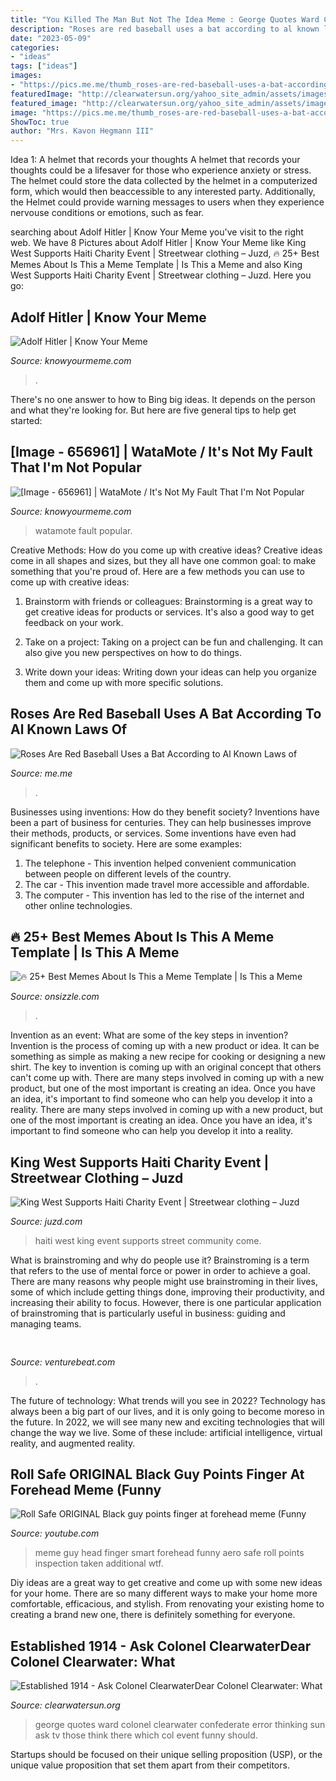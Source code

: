 ```yaml
---
title: "You Killed The Man But Not The Idea Meme : George Quotes Ward Colonel Clearwater Confederate Error Thinking Sun Ask Tv Those Think There Which Col Event Funny Should"
description: "Roses are red baseball uses a bat according to al known laws of"
date: "2023-05-09"
categories:
- "ideas"
tags: ["ideas"]
images:
- "https://pics.me.me/thumb_roses-are-red-baseball-uses-a-bat-according-to-al-63789458.png"
featuredImage: "http://clearwatersun.org/yahoo_site_admin/assets/images/Col_Clearwater.220164039_std.jpg"
featured_image: "http://clearwatersun.org/yahoo_site_admin/assets/images/Col_Clearwater.220164039_std.jpg"
image: "https://pics.me.me/thumb_roses-are-red-baseball-uses-a-bat-according-to-al-63789458.png"
ShowToc: true
author: "Mrs. Kavon Hegmann III"
---
```



Idea 1: A helmet that records your thoughts
A helmet that records your thoughts could be a lifesaver for those who experience anxiety or stress. The helmet could store the data collected by the helmet in a computerized form, which would then beaccessible to any interested party. Additionally, the Helmet could provide warning messages to users when they experience nervouse conditions or emotions, such as fear.

	

		
searching about Adolf Hitler | Know Your Meme you've visit to the right web. We have 8 Pictures about Adolf Hitler | Know Your Meme like King West Supports Haiti Charity Event | Streetwear clothing – Juzd, 🔥 25+ Best Memes About Is This a Meme Template | Is This a Meme and also King West Supports Haiti Charity Event | Streetwear clothing – Juzd. Here you go:
		
    
## Adolf Hitler | Know Your Meme

<img loading=lazy src="https://i.kym-cdn.com/entries/icons/facebook/000/011/617/adolf-hitler.jpg" onerror="this.onerror=null;this.src='https://tse1.mm.bing.net/th?id=OIP.OGzXQGseV_Ib7wIFqJEBXgHaEK&amp;pid=15.1';" alt="Adolf Hitler | Know Your Meme">

_Source: knowyourmeme.com_

>. 

	

There's no one answer to how to Bing big ideas. It depends on the person and what they're looking for. But here are five general tips to help get started: 

    
## [Image - 656961] | WataMote / It&#039;s Not My Fault That I&#039;m Not Popular

<img loading=lazy src="http://i0.kym-cdn.com/photos/images/facebook/000/656/961/70c.png" onerror="this.onerror=null;this.src='https://tse4.mm.bing.net/th?id=OIP.owa-SbxMHODRZKsPFirpLgHaFj&amp;pid=15.1';" alt="[Image - 656961] | WataMote / It&#039;s Not My Fault That I&#039;m Not Popular">

_Source: knowyourmeme.com_

>watamote fault popular. 

	

Creative Methods: How do you come up with creative ideas?
Creative ideas come in all shapes and sizes, but they all have one common goal: to make something that you're proud of. Here are a few methods you can use to come up with creative ideas:
1. Brainstorm with friends or colleagues: Brainstorming is a great way to get creative ideas for products or services. It's also a good way to get feedback on your work.

2. Take on a project: Taking on a project can be fun and challenging. It can also give you new perspectives on how to do things.

3. Write down your ideas: Writing down your ideas can help you organize them and come up with more specific solutions.

    
## Roses Are Red Baseball Uses A Bat According To Al Known Laws Of

<img loading=lazy src="https://pics.me.me/thumb_roses-are-red-baseball-uses-a-bat-according-to-al-63789458.png" onerror="this.onerror=null;this.src='https://tse4.mm.bing.net/th?id=OIP.NLBlabTy5YHXCs8tPMn0mQAAAA&amp;pid=15.1';" alt="Roses Are Red Baseball Uses a Bat According to Al Known Laws of">

_Source: me.me_

>. 

	

Businesses using inventions: How do they benefit society?
Inventions have been a part of business for centuries. They can help businesses improve their methods, products, or services.  Some inventions have even had significant benefits to society. Here are some examples: 
1. The telephone - This invention helped convenient communication between people on different levels of the country.
2. The car - This invention made travel more accessible and affordable.
3. The computer - This invention has led to the rise of the internet and other online technologies.

    
## 🔥 25+ Best Memes About Is This A Meme Template | Is This A Meme

<img loading=lazy src="https://pics.me.me/is-this-a-meme-template-not-sure-if-we-went-50471140.png" onerror="this.onerror=null;this.src='https://tse2.mm.bing.net/th?id=OIP.5txxFKhF7LWbySTjTu_igwHaL9&amp;pid=15.1';" alt="🔥 25+ Best Memes About Is This a Meme Template | Is This a Meme">

_Source: onsizzle.com_

>. 

	

Invention as an event: What are some of the key steps in invention?
Invention is the process of coming up with a new product or idea. It can be something as simple as making a new recipe for cooking or designing a new shirt. The key to invention is coming up with an original concept that others can't come up with. There are many steps involved in coming up with a new product, but one of the most important is creating an idea. Once you have an idea, it's important to find someone who can help you develop it into a reality. There are many steps involved in coming up with a new product, but one of the most important is creating an idea. Once you have an idea, it's important to find someone who can help you develop it into a reality.

    
## King West Supports Haiti Charity Event | Streetwear Clothing – Juzd

<img loading=lazy src="http://3.bp.blogspot.com/_k8ZSlgZUqmE/S2b7s-_XXOI/AAAAAAAAAHE/IQqf8PIvsBs/s400/KW+Supports+Haiti+Mailer+-+Century.jpg" onerror="this.onerror=null;this.src='https://tse2.mm.bing.net/th?id=OIP.8AiDbZJ-_qTrXSbfXqSxHgAAAA&amp;pid=15.1';" alt="King West Supports Haiti Charity Event | Streetwear clothing – Juzd">

_Source: juzd.com_

>haiti west king event supports street community come. 

	

What is brainstroming and why do people use it?
Brainstroming is a term that refers to the use of mental force or power in order to achieve a goal. There are many reasons why people might use brainstroming in their lives, some of which include getting things done, improving their productivity, and increasing their ability to focus. However, there is one particular application of brainstroming that is particularly useful in business: guiding and managing teams.

    
## 

<img loading=lazy src="https://venturebeat.com/wp-content/uploads/2020/01/nvidia-G-SYNC_360Hz.jpg" onerror="this.onerror=null;this.src='https://tse2.mm.bing.net/th?id=OIP.RusOj6i-a9s8TFQtCEHV7QHaDr&amp;pid=15.1';" alt="">

_Source: venturebeat.com_

>. 

	

The future of technology: What trends will you see in 2022?
Technology has always been a big part of our lives, and it is only going to become moreso in the future. In 2022, we will see many new and exciting technologies that will change the way we live. Some of these include: artificial intelligence, virtual reality, and augmented reality.

    
## Roll Safe ORIGINAL Black Guy Points Finger At Forehead Meme (Funny

<img loading=lazy src="https://i.ytimg.com/vi/8gKbraVbGyQ/hqdefault.jpg" onerror="this.onerror=null;this.src='https://tse1.mm.bing.net/th?id=OIP.ug_6p6vJVRrWGguAsGJbCAHaFj&amp;pid=15.1';" alt="Roll Safe ORIGINAL Black guy points finger at forehead meme (Funny">

_Source: youtube.com_

>meme guy head finger smart forehead funny aero safe roll points inspection taken additional wtf. 

	

Diy ideas are a great way to get creative and come up with some new ideas for your home. There are so many different ways to make your home more comfortable, efficacious, and stylish. From renovating your existing home to creating a brand new one, there is definitely something for everyone.

    
## Established 1914 - ﻿Ask Colonel ClearwaterDear Colonel Clearwater: What

<img loading=lazy src="http://clearwatersun.org/yahoo_site_admin/assets/images/Col_Clearwater.220164039_std.jpg" onerror="this.onerror=null;this.src='https://tse4.mm.bing.net/th?id=OIP.lJq4a6SJ8IwSV2LEgwLZsgAAAA&amp;pid=15.1';" alt="Established 1914 - ﻿Ask Colonel ClearwaterDear Colonel Clearwater: What">

_Source: clearwatersun.org_

>george quotes ward colonel clearwater confederate error thinking sun ask tv those think there which col event funny should. 

	

Startups should be focused on their unique selling proposition (USP), or the unique value proposition that set them apart from their competitors.

